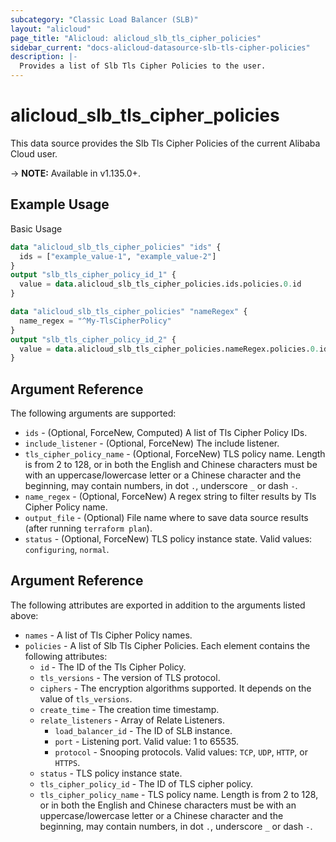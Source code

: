 ```yaml
---
subcategory: "Classic Load Balancer (SLB)"
layout: "alicloud"
page_title: "Alicloud: alicloud_slb_tls_cipher_policies"
sidebar_current: "docs-alicloud-datasource-slb-tls-cipher-policies"
description: |-
  Provides a list of Slb Tls Cipher Policies to the user.
---
```


# alicloud\_slb\_tls\_cipher\_policies

This data source provides the Slb Tls Cipher Policies of the current Alibaba Cloud user.

-> **NOTE:** Available in v1.135.0+.

## Example Usage

Basic Usage

```terraform
data "alicloud_slb_tls_cipher_policies" "ids" {
  ids = ["example_value-1", "example_value-2"]
}
output "slb_tls_cipher_policy_id_1" {
  value = data.alicloud_slb_tls_cipher_policies.ids.policies.0.id
}

data "alicloud_slb_tls_cipher_policies" "nameRegex" {
  name_regex = "^My-TlsCipherPolicy"
}
output "slb_tls_cipher_policy_id_2" {
  value = data.alicloud_slb_tls_cipher_policies.nameRegex.policies.0.id
}
```

## Argument Reference

The following arguments are supported:

* `ids` - (Optional, ForceNew, Computed)  A list of Tls Cipher Policy IDs.
* `include_listener` - (Optional, ForceNew) The include listener.
* `tls_cipher_policy_name` - (Optional, ForceNew) TLS policy name. Length is from 2 to 128, or in both the English and Chinese characters must be with an uppercase/lowercase letter or a Chinese character and the beginning, may contain numbers, in dot `.`, underscore `_` or dash `-`.
* `name_regex` - (Optional, ForceNew) A regex string to filter results by Tls Cipher Policy name.
* `output_file` - (Optional) File name where to save data source results (after running `terraform plan`).
* `status` - (Optional, ForceNew) TLS policy instance state. Valid values: `configuring`, `normal`.

## Argument Reference

The following attributes are exported in addition to the arguments listed above:

* `names` - A list of Tls Cipher Policy names.
* `policies` - A list of Slb Tls Cipher Policies. Each element contains the following attributes:
	* `id` - The ID of the Tls Cipher Policy.
	* `tls_versions` - The version of TLS protocol. 
	* `ciphers` - The encryption algorithms supported. It depends on the value of `tls_versions`.
	* `create_time` - The creation time timestamp.
	* `relate_listeners` - Array of Relate Listeners.
		* `load_balancer_id` - The ID of SLB instance.
		* `port` - Listening port. Valid value: 1 to 65535.
		* `protocol` - Snooping protocols. Valid values: `TCP`, `UDP`, `HTTP`, or `HTTPS`.
	* `status` - TLS policy instance state.
	* `tls_cipher_policy_id` - The ID of TLS cipher policy.
	* `tls_cipher_policy_name` - TLS policy name. Length is from 2 to 128, or in both the English and Chinese characters must be with an uppercase/lowercase letter or a Chinese character and the beginning, may contain numbers, in dot `.`, underscore `_` or dash `-`.
